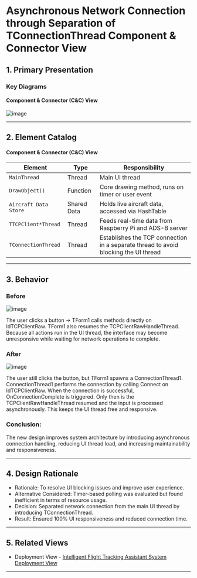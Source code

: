 # Asynchronous Network Connection through Separation of TConnectionThread Component & Connector View

## 1. Primary Presentation

### Key Diagrams

#### Component & Connector (C&C) View
![image](https://github.com/user-attachments/assets/05bd718a-952e-4a37-a8a1-b9064eba0fe4)


---

## 2. Element Catalog

#### Component & Connector (C&C) View

| Element                | Type          | Responsibility                                                |
|------------------------|---------------|----------------------------------------------------------------|
| `MainThread`         | Thread      | Main UI thread               |
| `DrawObject()`         | Function      | Core drawing method, runs on timer or user event               |
| `Aircraft Data Store`  | Shared Data   | Holds live aircraft data, accessed via HashTable               |
| `TTCPClient*Thread`    | Thread        | Feeds real-time data from Raspberry Pi and ADS-B server        |
| `TConnectionThread`    | Thread        | Establishes the TCP connection in a separate thread to avoid blocking the UI thread        |

---

## 3. Behavior
### Before
![image](https://github.com/user-attachments/assets/b8778a4f-d6b8-4717-8ac6-00268e1ab816)


The user clicks a button → TForm1 calls methods directly on IdTCPClientRaw.
TForm1 also resumes the TCPClientRawHandleThread.
Because all actions run in the UI thread, the interface may become unresponsive while waiting for network operations to complete.


### After
![image](https://github.com/user-attachments/assets/2cd25197-daf0-4c30-970e-53bade5d217a)

The user still clicks the button, but TForm1 spawns a ConnectionThread1.
ConnectionThread1 performs the connection by calling Connect on IdTCPClientRaw.
When the connection is successful, OnConnectionComplete is triggered.
Only then is the TCPClientRawHandleThread resumed and the input is processed asynchronously.
This keeps the UI thread free and responsive.

### Conclusion:
The new design improves system architecture by introducing asynchronous connection handling,
reducing UI thread load, and increasing maintainability and responsiveness. 

---

## 4. Design Rationale
- Rationale: To resolve UI blocking issues and improve user experience.
- Alternative Considered: Timer-based polling was evaluated but found inefficient in terms of resource usage.
- Decision: Separated network connection from the main UI thread by introducing TConnectionThread.
- Result: Ensured 100% UI responsiveness and reduced connection time.

---

## 5. Related Views
- Deployment View - [Intelligent Flight Tracking Assistant System Deployment View](./IFTA_Deployment_View.md)

---

